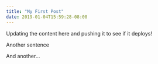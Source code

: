```yaml
---
title: "My First Post"
date: 2019-01-04T15:59:28-08:00
---
```


Updating the content here and pushing it to see if it deploys!

Another sentence

And another...

